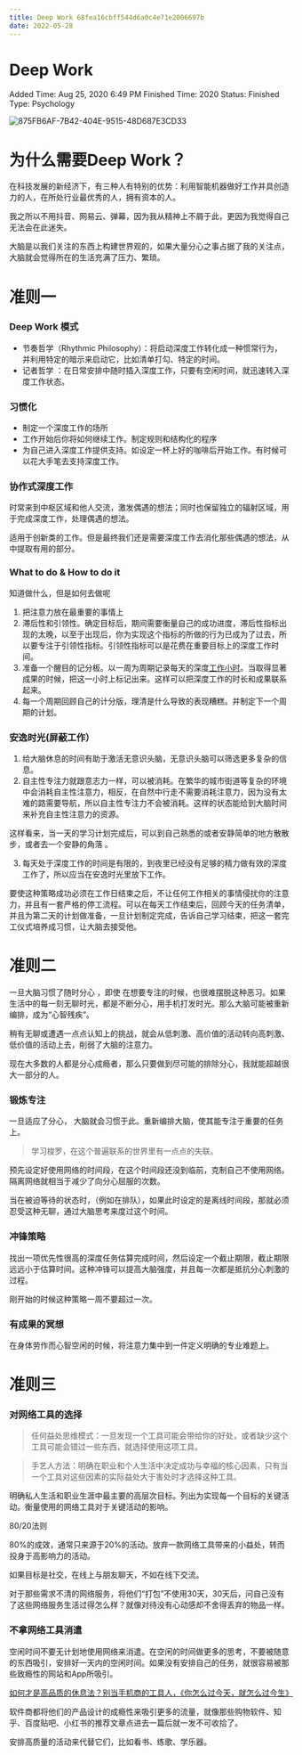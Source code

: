 ```yaml
---
title: Deep Work 68fea16cbff544d6a0c4e71e2006697b
date: 2022-05-28
---
```


# Deep Work

Added Time: Aug 25, 2020 6:49 PM
Finished Time: 2020
Status: Finished
Type: Psychology

![875FB6AF-7B42-404E-9515-48D687E3CD33](http://image.kesx.me/img/2021/07/28/21-50-29-6435f7dfe1b8fc0d989f8f5b5976732a-875FB6AF-7B42-404E-9515-48D687E3CD33-6dd1ff.jpeg)

# 为什么需要Deep Work？

在科技发展的新经济下，有三种人有特别的优势：利用智能机器做好工作并具创造力的人，在所处行业最优秀的人，拥有资本的人。

我之所以不用抖音、网易云、弹幕，因为我从精神上不屑于此，更因为我觉得自己无法会在此迷失。

大脑是以我们关注的东西上构建世界观的，如果大量分心之事占据了我的关注点，大脑就会觉得所在的生活充满了压力、繁琐。

# 准则一

### Deep Work 模式

- 节奏哲学（Rhythmic Philosophy）：将启动深度工作转化成一种惯常行为，并利用特定的暗示来启动它，比如清单打勾、特定的时间。
- 记者哲学 ：在日常安排中随时插入深度工作，只要有空闲时间，就迅速转入深度工作状态。

### 习惯化

- 制定一个深度工作的场所
- 工作开始后你将如何继续工作。制定规则和结构化的程序
- 为自己进入深度工作提供支持。如设定一杯上好的咖啡后开始工作。有时候可以花大手笔去支持深度工作。

### 协作式深度工作

时常来到中枢区域和他人交流，激发偶遇的想法；同时也保留独立的辐射区域，用于完成深度工作，处理偶遇的想法。

适用于创新类的工作。但是最终我们还是需要深度工作去消化那些偶遇的想法，从中提取有用的部分。

### What to do & How to do it

知道做什么，但是如何去做呢

1. 把注意力放在最重要的事情上
2. 滞后性和引领性。确定目标后，期间需要衡量自己的成功进度，滞后性指标出现的太晚，以至于出现后，你为实现这个指标的所做的行为已成为了过去，所以要专注于引领性指标。引领性指标可以是花费在重要目标上的深度工作时间。
3. 准备一个醒目的记分板。以一周为周期记录每天的深度[工作小时](https://www.notion.so/Deep-Habits-Should-You-Track-Hours-or-Milestones-Study-Hacks-Cal-Newport-b4d466337fdd4c92a1bdf0d314f6444c)。当取得显著成果的时候，把这一小时上标记出来。这样可以把深度工作的时长和成果联系起来。
4. 每一个周期回顾自己的计分版，理清是什么导致的表现糟糕。并制定下一个周期的计划。

### 安逸时光(屏蔽工作）

1. 给大脑休息的时间有助于激活无意识头脑，无意识头脑可以筛选更多复杂的信息。
2. 自主性专注力就跟意志力一样，可以被消耗。在繁华的城市街道等复杂的环境中会消耗自主性注意力，相反，在自然中行走不需要消耗注意力，因为没有太难的路需要导航，所以自主性专注力不会被消耗。这样的状态能给到大脑时间来补充自主性注意力的资源。

这样看来，当一天的学习计划完成后，可以到自己熟悉的或者安静简单的地方散散步，或者去一个安静的角落 。

3.    每天处于深度工作的时间是有限的，到夜里已经没有足够的精力做有效的深度工作了，所以应当在安逸时光里放下工作。

要使这种策略成功必须在工作日结束之后，不让任何工作相关的事情侵扰你的注意力，并且有一套严格的停工流程。可以在每天工作结束后，回顾今天的任务清单，并且为第二天的计划做准备，一旦计划制定完成，告诉自己学习结束，把这一套完工仪式培养成习惯，让大脑去接受他。

# 准则二

一旦大脑习惯了随时分心 ，即使 在想要专注的时候，也很难摆脱这种恶习。如果生活中的每一刻无聊时光，都是不断分心，用手机打发时光。那么大脑可能被重新编排，成为“心智残疾”。

稍有无聊或遭遇一点点认知上的挑战，就会从低刺激、高价值的活动转向高刺激、低价值的活动上去，削弱了大脑的注意力。

现在大多数的人都是分心成瘾者，那么只要做到尽可能的排除分心，我就能超越很大一部分的人。

### 锻炼专注

一旦适应了分心， 大脑就会习惯于此。重新编排大脑，使其能专注于重要的任务上。

> 学习梭罗，在这个普遍联系的世界里有一点点的失联。

预先设定好使用网络的时间段，在这个时间段还没到临前，克制自己不使用网络。隔离网络就相当于减少了向分心屈服的次数。

当在被迫等待的状态时，（例如在排队），如果此时设定的是离线时间段，那就必须忍受这种无聊，通过大脑思考来度过这个时间。

### 冲锋策略

找出一项优先性很高的深度任务估算完成时间，然后设定一个截止期限，截止期限远远小于估算时间。这种冲锋可以提高大脑强度，并且每一次都是抵抗分心刺激的过程。

刚开始的时候这种策略一周不要超过一次。

### 有成果的冥想

在身体劳作而心智空闲的时候，将注意力集中到一件定义明确的专业难题上。

# 准则三

### 对网络工具的选择

> 任何益处思维模式：一旦发现一个工具可能会带给你的好处，或者缺少这个工具可能会错过一些东西，就选择使用这项工具。

> 手艺人方法：明确在职业和个人生活中决定成功与幸福的核心因素，只有当一个工具对这些因素的实际益处大于害处时才选择这种工具。

明确私人生活和职业生涯中最主要的高层次目标。列出为实现每一个目标的关键活动。衡量使用的网络工具对于关键活动的影响。

80/20法则

80%的成效，通常只来源于20%的活动。放弃一款网络工具带来的小益处，转而投身于高影响力的活动。

如果目标是社交，在线上与朋友聊天，不如在线下交流。

对于那些需求不清的网络服务，将他们“打包”不使用30天，30天后，问自己没有了这些网络服务生活过得怎么样？就像对待没有心动感却不舍得丢弃的物品一样。

### 不拿网络工具消遣

空闲时间不要无计划地使用网络来消遣。在空闲的时间做更多的思考，不要被随意的东西吸引，安排好一天内的空闲时间。如果没有安排自己的任务，就很容易被那些致瘾性的网站和App所吸引。

[如何才是高品质的休息法？别当手机商的工具人，《你怎么过今天，就怎么过今生》](https://www.notion.so/be031089035f4ee1828fd4093969a590)

软件商都将他们的产品设计的成瘾性来吸引更多的流量，就像那些购物软件、知乎、百度贴吧、小红书的推荐文章点进去一篇后就一发不可收拾了。

安排高质量的活动来代替它们，比如看书、练歌、学乐器。
